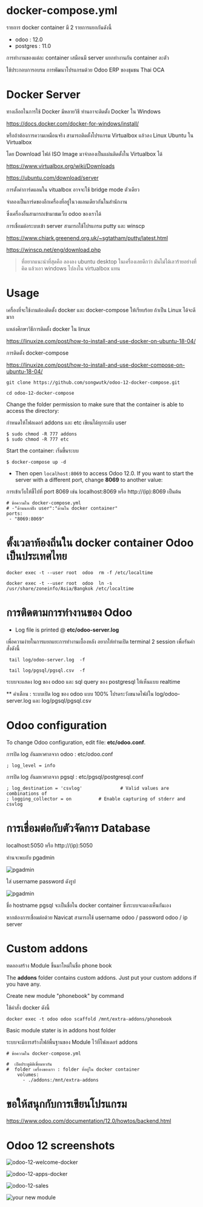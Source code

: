 # docker-compose.yml

รายการ docker container มี 2 รายการแยกกันดังนี้

* odoo : 12.0
* postgres : 11.0

การทำงานของแต่ละ container เสมือนมี server แยกทำงานกัน container ละตัว

ใช้ประกอบการอบรม การพัฒนาโปรแกรมด้วย Odoo ERP ของชุมชน Thai OCA


# Docker Server

ทางเลือกในการใช้ Docker มีหลายวิธี ท่านอาจะติดตั้ง Docker ใน Windows 

https://docs.docker.com/docker-for-windows/install/

หรือถ้าต้องการความเหมือนจริง สามารถติดตั้งโปรแกรม Virtualbox แล้วลง Linux Ubuntu ใน Virtualbox 

โดย Download ไฟล์ ISO Image มาจำลองเป็นแผ่นติดตั้งใน Virtualbox ได้

https://www.virtualbox.org/wiki/Downloads

https://ubuntu.com/download/server


การตั้งค่าการ์ดแลนใน vitualbox อาจจะใช้ bridge mode ตัวเดียว 

จำลองเป็นการ์ดของอีกเครื่องที่อยู่ในวงแลนเดียวกันในสำนักงาน 

ซึ่งเครื่องอื่นสามารถเข้ามาชมเว็บ odoo ของเราได้



การเชื่อมต่อระบบเข้า server สามารถใช้โปรแกรม putty และ winscp

https://www.chiark.greenend.org.uk/~sgtatham/putty/latest.html

https://winscp.net/eng/download.php


>ที่อยากแนะนำที่สุดคือ ลองลง ubuntu desktop ในเครื่องเลยดีกว่า มันไม่ได้เลวร้ายอย่างที่คิด
>แล้วเอา windows ไปลงใน virtualbox แทน


# Usage

เครื่องที่จะใช้งานต้องติดตั้ง docker และ docker-compose ให้เรียบร้อย ถ้าเป็น Linux ได้จะดีมาก

แหล่งศึกษาวิธีการติดตั้ง docker ใน linux

https://linuxize.com/post/how-to-install-and-use-docker-on-ubuntu-18-04/

การติดตั้ง docker-compose

https://linuxize.com/post/how-to-install-and-use-docker-compose-on-ubuntu-18-04/


```
git clone https://github.com/songwutk/odoo-12-docker-compose.git

cd odoo-12-docker-compose
```

Change the folder permission to make sure that the container is able to access the directory:

กำหนดให้โฟลเดอร์ addons และ etc เขียนได้ทุกระดับ user
```
$ sudo chmod -R 777 addons
$ sudo chmod -R 777 etc
```

Start the container:
เริ่มขึ้นระบบ
```
$ docker-compose up -d
```

* Then open `localhost:8069` to access Odoo 12.0. If you want to start the server with a different port, change **8069** to another value:

การเข้าเว็บให้ชี้ไปที่ port 8069 เช่น localhost:8069 หรือ http://(ip):8069 เป็นต้น
```
# ข้อความใน docker-compose.yml
# -"ด้านนอกฝั่ง user":"ด้านใน docker container"
ports:
 - "8069:8069"
```

# ตั้งเวลาท้องถิ่นใน docker container Odoo เป็นประเทศไทย
```
docker exec -t --user root  odoo  rm -f /etc/localtime

docker exec -t --user root  odoo  ln -s /usr/share/zoneinfo/Asia/Bangkok /etc/localtime
```

# การติดตามการทำงานของ Odoo

* Log file is printed @ **etc/odoo-server.log**

เพื่อความง่ายในการแยกแยะการทำงานเบื้องหลัง อยากให้ท่านเปิด terminal 2 session เพื่อรันคำสั่งดังนี้
 
```
 tail log/odoo-server.log  -f
```

```
 tail log/pgsql/pgsql.csv  -f
```

ระบบจะแสดง log ของ odoo และ sql query ของ postgresql ให้เห็นแบบ realtime

** คำเตือน : ระบบเปิด log ของ odoo แบบ 100% โปรดระวังขนาดไฟล์ใน log/odoo-server.log และ log/pgsql/pgsql.csv

# Odoo configuration

To change Odoo configuration, edit file: **etc/odoo.conf**.

การปิด log อันมหาศาลจาก odoo : etc/odoo.conf

```
; log_level = info

```

การปิด log อันมหาศาลจาก pgsql : etc/pgsql/postgresql.conf
```
; log_destination = 'csvlog'              # Valid values are combinations of
; logging_collector = on          # Enable capturing of stderr and csvlog
```
# การเชื่อมต่อกับตัวจัดการ Database
 
 localhost:5050 หรือ http://(ip):5050 
 
 ท่านจะพบกับ pgadmin 
 
![pgadmin](screenshots/pgadmin.png) 

ใส่ username password ดังรูป

![pgadmin](screenshots/pgadmin-config.png) 

ชื่อ hostname pgsql จะเป็นชื่อใน docker container ซึ่งระบบจะมองเห็นกันเอง 

หากต้องการเชื่อมต่อด้วย Navicat สามารถใช้ username odoo / password odoo / ip server


# Custom addons

ทดลองสร้าง Module ขึ้นมาใหม่ในชื่อ phone book 

The **addons** folder contains custom addons. Just put your custom addons if you have any.

Create new module "phonebook" by command

ใช้คำสั่ง docker ดังนี้

```
docker exec -t odoo odoo scaffold /mnt/extra-addons/phonebook
```

Basic module stater is in addons host folder

ระบบจะมีการสร้างไฟล์พื้นฐานของ Module ไว้ที่โฟลเดอร์ addons

```
# ข้อความใน docker-compose.yml

#  เปิดประตูมิติเชื่อมหากัน
#  folder เครื่องของเรา : folder ที่อยู่ใน docker container
    volumes:
      - ./addons:/mnt/extra-addons
```

# ขอให้สนุกกับการเขียนโปรแกรม


https://www.odoo.com/documentation/12.0/howtos/backend.html


# Odoo 12 screenshots

![odoo-12-welcome-docker](screenshots/odoo-12-welcome-screenshot.png)

![odoo-12-apps-docker](screenshots/odoo-12-apps-screenshot.png)

![odoo-12-sales](screenshots/odoo-12-sales-screen.png)

![your new module ](screenshots/phonebook.png)
